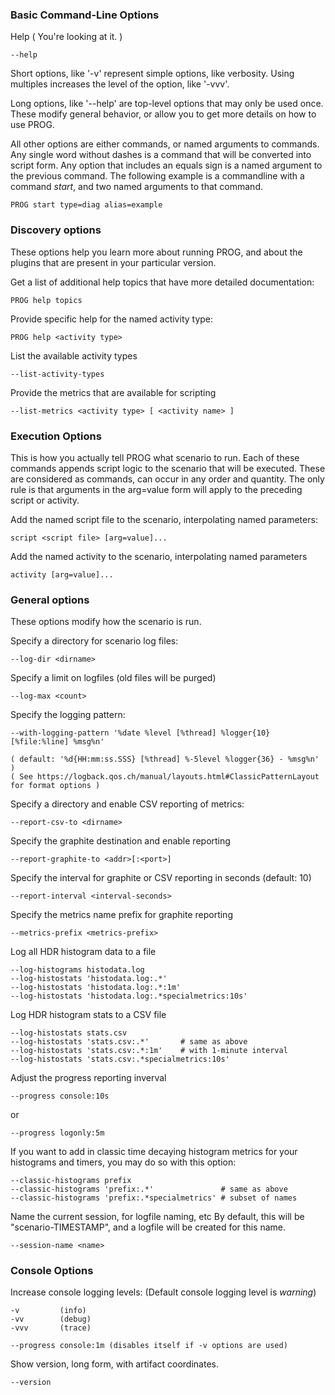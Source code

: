 ### Basic Command-Line Options ###

Help ( You're looking at it. )

    --help

Short options, like '-v' represent simple options, like verbosity.
Using multiples increases the level of the option, like '-vvv'.

Long options, like '--help' are top-level options that may only be
used once. These modify general behavior, or allow you to get more
details on how to use PROG.

All other options are either commands, or named arguments to commands.
Any single word without dashes is a command that will be converted
into script form. Any option that includes an equals sign is a
named argument to the previous command. The following example
is a commandline with a command *start*, and two named arguments
to that command.

    PROG start type=diag alias=example    

### Discovery options ###

These options help you learn more about running PROG, and
about the plugins that are present in your particular version.

Get a list of additional help topics that have more detailed
documentation:

    PROG help topics

Provide specific help for the named activity type:

    PROG help <activity type>

List the available activity types

    --list-activity-types

Provide the metrics that are available for scripting

    --list-metrics <activity type> [ <activity name> ]

### Execution Options ###

This is how you actually tell PROG what scenario to run. Each of these
commands appends script logic to the scenario that will be executed.
These are considered as commands, can occur in any order and quantity.
The only rule is that arguments in the arg=value form will apply to
the preceding script or activity.

Add the named script file to the scenario, interpolating named parameters:

    script <script file> [arg=value]...

Add the named activity to the scenario, interpolating named parameters

    activity [arg=value]...

### General options ###

These options modify how the scenario is run.

Specify a directory for scenario log files:

    --log-dir <dirname>

Specify a limit on logfiles (old files will be purged)

    --log-max <count>

Specify the logging pattern:

    --with-logging-pattern '%date %level [%thread] %logger{10} [%file:%line] %msg%n'

    ( default: '%d{HH:mm:ss.SSS} [%thread] %-5level %logger{36} - %msg%n' )
    ( See https://logback.qos.ch/manual/layouts.html#ClassicPatternLayout for format options )

Specify a directory and enable CSV reporting of metrics:

    --report-csv-to <dirname>
    
Specify the graphite destination and enable reporting

    --report-graphite-to <addr>[:<port>]

Specify the interval for graphite or CSV reporting in seconds (default: 10)

    --report-interval <interval-seconds>

Specify the metrics name prefix for graphite reporting

    --metrics-prefix <metrics-prefix>

Log all HDR histogram data to a file

    --log-histograms histodata.log
    --log-histostats 'histodata.log:.*'
    --log-histostats 'histodata.log:.*:1m'
    --log-histostats 'histodata.log:.*specialmetrics:10s'

Log HDR histogram stats to a CSV file

    --log-histostats stats.csv
    --log-histostats 'stats.csv:.*'       # same as above
    --log-histostats 'stats.csv:.*:1m'    # with 1-minute interval
    --log-histostats 'stats.csv:.*specialmetrics:10s'
    
Adjust the progress reporting inverval

    --progress console:10s
    
or

    --progress logonly:5m

If you want to add in classic time decaying histogram metrics
for your histograms and timers, you may do so with this option:

    --classic-histograms prefix
    --classic-histograms 'prefix:.*'               # same as above
    --classic-histograms 'prefix:.*specialmetrics' # subset of names
    
    
Name the current session, for logfile naming, etc
By default, this will be "scenario-TIMESTAMP", and a logfile will be created
for this name.

    --session-name <name>

### Console Options ###
Increase console logging levels: (Default console logging level is *warning*)

    -v         (info)         
    -vv        (debug)
    -vvv       (trace)
    
    --progress console:1m (disables itself if -v options are used)
    
Show version, long form, with artifact coordinates.

    --version
